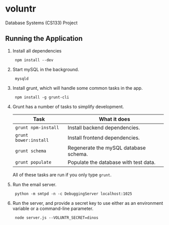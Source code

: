 voluntr
=======

Database Systems (CS133) Project

Running the Application
-----------------------
1. Install all dependencies

        npm install --dev

2. Start mySQL in the background.

        mysqld

3. Install grunt, which will handle some common tasks in the app.

        npm install -g grunt-cli

4. Grunt has a number of tasks to simplify development.

    | Task                | What it does |
    | ------------------- | ------------ |
    | `grunt npm-install` | Install backend dependencies. |
    | `grunt bower:install` | Install frontend dependencies. |
    | `grunt schema`      | Regenerate the mySQL database schema. |
    | `grunt populate`    | Populate the database with test data. |
    
    All of these tasks are run if you only type `grunt`.

5. Run the email server.

        python -m smtpd -n -c DebuggingServer localhost:1025

5. Run the server, and provide a secret key to use either as an environment
variable or a command-line parameter.

        node server.js --VOLUNTR_SECRET=dinos
